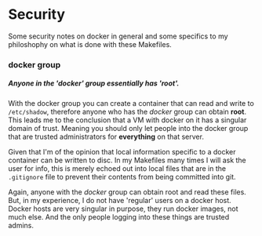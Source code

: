 # Security

Some security notes on docker in general and some specifics to my philoshophy on what is done with these Makefiles.

### docker group

##### Anyone in the '*docker*' group essentially has '**root**'.

With the docker group you can create a container that can read and write to `/etc/shadow`,  therefore anyone who has the *docker* group can obtain **root**.  This leads me to the conclusion that a VM with docker on it has a singular domain of trust.  Meaning you should only let people into the docker group that are trusted administrators for **everything** on that server.

Given that I'm of the opinion that local information specific to a docker container can be written to disc.  In my Makefiles many times I will ask the user for info, this is merely echoed out  into local files that are in the `.gitignore` file to prevent their contents from being committed into git.

Again, anyone with the *docker* group can obtain root and read these files.  But, in my experience, I do not have 'regular' users on a docker host.  Docker hosts are very singular in purpose, they run docker images, not much else.  And the only people logging into these things are trusted admins.

